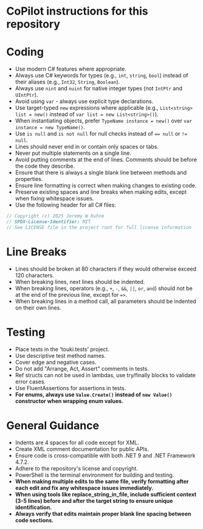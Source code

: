 # CoPilot instructions for this repository

# Coding
- Use modern C# features where appropriate.
- Always use C# keywords for types (e.g., `int`, `string`, `bool`) instead of their aliases (e.g., `Int32`, `String`, `Boolean`).
- Always use `nint` and `nuint` for native integer types (not `IntPtr` and `UIntPtr`).
- Avoid using `var` - always use explicit type declarations.
- Use target-typed `new` expressions where applicable (e.g., `List<string> list = new()` instead of `var list = new List<string>()`).
- When instantiating objects, prefer `TypeName instance = new()` over `var instance = new TypeName()`.
- Use `is null` and `is not null` for null checks instead of `== null` or `!= null`.
- Lines should never end in or contain only spaces or tabs.
- Never put multiple statements on a single line.
- Avoid putting comments at the end of lines. Comments should be before the code they describe.
- Ensure that there is always a single blank line between methods and properties.
- Ensure line formatting is correct when making changes to existing code.
- Preserve existing spaces and line breaks when making edits, except when fixing whitespace issues.
- Use the following header for all C# files:
```c#
// Copyright (c) 2025 Jeremy W Kuhne
// SPDX-License-Identifier: MIT
// See LICENSE file in the project root for full license information
```

# Line Breaks
- Lines should be broken at 80 characters if they would otherwise exceed 120 characters.
- When breaking lines, next lines should be indented.
- When breaking lines, operators (e.g., `+`, `-`, `&&`, `||`, `or`, `and`) should not be at the end of the previous line, except for `=>`.
- When breaking lines in a method call, all parameters should be indented on their own lines.

# Testing
- Place tests in the 'touki.tests' project.
- Use descriptive test method names.
- Cover edge and negative cases.
- Do not add "Arrange, Act, Assert" comments in tests.
- Ref structs can not be used in lambdas, use try/finally blocks to validate error cases.
- Use FluentAssertions for assertions in tests.
- **For enums, always use `Value.Create()` instead of `new Value()` constructor when wrapping enum values.**

# General Guidance
- Indents are 4 spaces for all code except for XML.
- Create XML comment documentation for public APIs.
- Ensure code is cross-compatible with both .NET 9 and .NET Framework 4.7.2.
- Adhere to the repository's license and copyright.
- PowerShell is the terminal environment for building and testing.
- **When making multiple edits to the same file, verify formatting after each edit and fix any whitespace issues immediately.**
- **When using tools like replace_string_in_file, include sufficient context (3-5 lines) before and after the target string to ensure unique identification.**
- **Always verify that edits maintain proper blank line spacing between code sections.**
